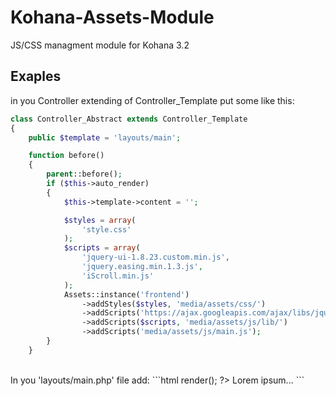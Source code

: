 Kohana-Assets-Module
====================

JS/CSS managment module for Kohana 3.2

## Exaples
in you Controller extending of Controller_Template put some like this: 
```php
class Controller_Abstract extends Controller_Template
{
    public $template = 'layouts/main';

    function before()
    {
        parent::before();
        if ($this->auto_render)
        {
            $this->template->content = '';

            $styles = array(
                'style.css'
            );
            $scripts = array(
                'jquery-ui-1.8.23.custom.min.js',
                'jquery.easing.min.1.3.js',
                'iScroll.min.js'
            );
            Assets::instance('frontend')
                ->addStyles($styles, 'media/assets/css/')
                ->addScripts('https://ajax.googleapis.com/ajax/libs/jquery/1.8.2/jquery.min.js')
                ->addScripts($scripts, 'media/assets/js/lib/')
                ->addScripts('media/assets/js/main.js');
        }
    }
```
<br />
In you 'layouts/main.php' file add:
```html
<!DOCTYPE html>
<html>
<head>
    <title>Cool site</title>
    <?php Assets::instance('frontend')->render(); ?>
</head>
<body>
    Lorem ipsum...
</body>
</html>
```